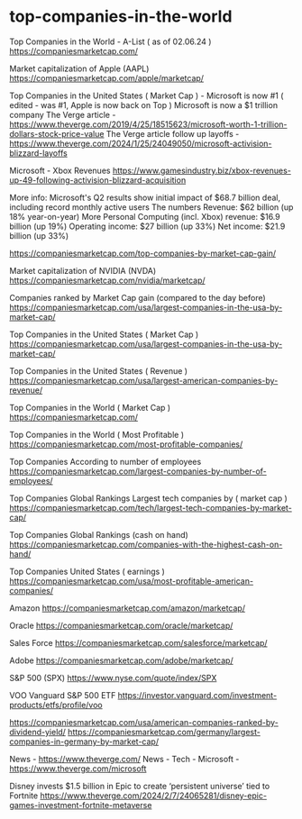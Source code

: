 # top-companies-in-the-world
Top Companies in the World - A-List ( as of 02.06.24 )
https://companiesmarketcap.com/

Market capitalization of Apple (AAPL)
https://companiesmarketcap.com/apple/marketcap/

Top Companies in the United States ( Market Cap ) - Microsoft is now #1 ( edited - was #1, Apple is now back on Top )
Microsoft is now a $1 trillion company
The Verge article - https://www.theverge.com/2019/4/25/18515623/microsoft-worth-1-trillion-dollars-stock-price-value
The Verge article follow up layoffs - https://www.theverge.com/2024/1/25/24049050/microsoft-activision-blizzard-layoffs

Microsoft - Xbox Revenues
https://www.gamesindustry.biz/xbox-revenues-up-49-following-activision-blizzard-acquisition

More info:
Microsoft's Q2 results show initial impact of $68.7 billion deal, including record monthly active users
The numbers
Revenue: $62 billion (up 18% year-on-year)
More Personal Computing (incl. Xbox) revenue: $16.9 billion (up 19%)
Operating income: $27 billion (up 33%)
Net income: $21.9 billion (up 33%)

https://companiesmarketcap.com/top-companies-by-market-cap-gain/

Market capitalization of NVIDIA (NVDA)
https://companiesmarketcap.com/nvidia/marketcap/

Companies ranked by Market Cap gain (compared to the day before)
https://companiesmarketcap.com/usa/largest-companies-in-the-usa-by-market-cap/

Top Companies in the United States ( Market Cap )
https://companiesmarketcap.com/usa/largest-companies-in-the-usa-by-market-cap/

Top Companies in the United States ( Revenue )
https://companiesmarketcap.com/usa/largest-american-companies-by-revenue/

Top Companies in the World ( Market Cap )
https://companiesmarketcap.com/

Top Companies in the World ( Most Profitable )
https://companiesmarketcap.com/most-profitable-companies/

Top Companies According to number of employees
https://companiesmarketcap.com/largest-companies-by-number-of-employees/

Top Companies Global Rankings Largest tech companies by ( market cap )
https://companiesmarketcap.com/tech/largest-tech-companies-by-market-cap/

Top Companies Global Rankings (cash on hand)
https://companiesmarketcap.com/companies-with-the-highest-cash-on-hand/

Top Companies United States ( earnings )
https://companiesmarketcap.com/usa/most-profitable-american-companies/

Amazon
https://companiesmarketcap.com/amazon/marketcap/

Oracle
https://companiesmarketcap.com/oracle/marketcap/

Sales Force
https://companiesmarketcap.com/salesforce/marketcap/

Adobe
https://companiesmarketcap.com/adobe/marketcap/


S&P 500 (SPX)
https://www.nyse.com/quote/index/SPX

VOO
Vanguard S&P 500 ETF
https://investor.vanguard.com/investment-products/etfs/profile/voo


https://companiesmarketcap.com/usa/american-companies-ranked-by-dividend-yield/
https://companiesmarketcap.com/germany/largest-companies-in-germany-by-market-cap/


News - https://www.theverge.com/
News - Tech - Microsoft - https://www.theverge.com/microsoft

Disney invests $1.5 billion in Epic to create ‘persistent universe’ tied to Fortnite
https://www.theverge.com/2024/2/7/24065281/disney-epic-games-investment-fortnite-metaverse
